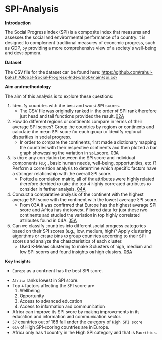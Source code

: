 # SPI-Analysis
**Introduction**

The Social Progress Index (SPI) is a composite index that measures and assesses the social and environmental performance of a country. It is designed to complement traditional measures of economic progress, such as GDP, by providing a more comprehensive view of a society's well-being and development.

**Dataset**

The CSV file for the dataset can be found here: https://github.com/rahul-bakshi/Global-Social-Progress-Index/blob/main/spi.csv

**Aim and methodology**

The aim of this analysis is to explore these questions:

1. Identify countries with the best and worst SPI scores.
   - The CSV file was originally ranked in the order of SPI rank therefore just head and tail functions provided the result. [02A](https://github.com/smahi3003/SPI-Analysis/blob/main/NBS/02A_basic_stats.ipynb)
2. How do different regions or continents compare in terms of their average SPI scores? Group the countries by regions or continents and calculate the mean SPI score for each group to identify regional disparities in social progress.
   - In order to compare the continents, first made a dictionary mapping the countries with their respective continents and then plotted a bar graph showcasing the variation in spi_score. [03A](https://github.com/smahi3003/SPI-Analysis/blob/main/NBS/03A_continent_spi_score.ipynb)
3. Is there any correlation between the SPI score and individual components (e.g., basic human needs, well-being, opportunities, etc.)? Perform a correlation analysis to determine which specific factors have a stronger relationship with the overall SPI score.
   - Plotted a correlation matrix, all of the attributes were highly related therefore decided to take the top 4 highly correlated attributes to consider in further analysis. [04A](https://github.com/smahi3003/SPI-Analysis/blob/main/NBS/04A_correlation_spi.ipynb)
4. Conduct a comparative analysis of the continent with the highest average SPI score with the continent with the lowest average SPI score.
   - From 03A it was confirmed that Europe has the highest average SPI score and Africa has the lowest. Filtered data for just these two continents and studied the variation in top highly correlated attributes found in 04A. [05A](https://github.com/smahi3003/SPI-Analysis/blob/main/NBS/05A_eur_afr.ipynb)
6. Can we classify countries into different social progress categories based on their SPI scores (e.g., low, medium, high)? Apply clustering algorithms or create bins to group countries according to their SPI scores and analyze the characteristics of each cluster.
   - Used K-Means clustering to make 3 clusters of high, medium and low SPI scores and found insights on high clusters. [06A](https://github.com/smahi3003/SPI-Analysis/blob/main/NBS/06A_clustering.ipynb)

**Key Insights**
* `Europe` as a continent has the best SPI score.
- `Africa` ranks lowest in SPI score.
- Top 4 factors affecting the SPI score are
    1. Wellbeing
    2. Opportunity
    3. Access to advanced education
    4. Access to information and communication
- Africa can improve its SPI score by making improvements in its education and information and communication sector.
- `57` countries out of 168 fall under the category of `High SPI score`
- `61%` of High SPI-scoring countries are in Europe.
- Africa only has 1 country in the High SPI category and that is `Mauritius`.
